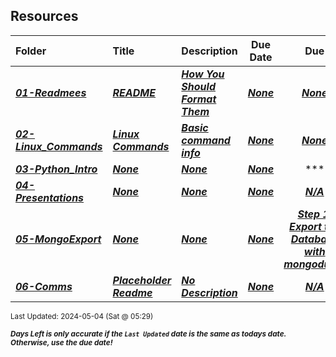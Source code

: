 ## Resources

| Folder | Title | Description | Due Date | Due |  |
|:------|:------|:------|:-----:|:-----:|-----|
| ***<a href="https://github.com/rugbyprof/4443-5373-Mobile-Apps/tree/master/Resources/01-Readmees">01-Readmees</a>*** | ***<a href="https://github.com/rugbyprof/4443-5373-Mobile-Apps/tree/master/Resources/01-Readmees"> README </a>*** | ***<a href="https://github.com/rugbyprof/4443-5373-Mobile-Apps/tree/master/Resources/01-Readmees"> How You Should Format Them</a>*** | ***<a href="https://github.com/rugbyprof/4443-5373-Mobile-Apps/tree/master/Resources/01-Readmees">None</a>*** | ***<a href="https://github.com/rugbyprof/4443-5373-Mobile-Apps/tree/master/Resources/01-Readmees"> None</a>*** |  |
| ***<a href="https://github.com/rugbyprof/4443-5373-Mobile-Apps/tree/master/Resources/02-Linux_Commands">02-Linux_Commands</a>*** | ***<a href="https://github.com/rugbyprof/4443-5373-Mobile-Apps/tree/master/Resources/02-Linux_Commands"> Linux Commands </a>*** | ***<a href="https://github.com/rugbyprof/4443-5373-Mobile-Apps/tree/master/Resources/02-Linux_Commands"> Basic command info</a>*** | ***<a href="https://github.com/rugbyprof/4443-5373-Mobile-Apps/tree/master/Resources/02-Linux_Commands">None</a>*** | ***<a href="https://github.com/rugbyprof/4443-5373-Mobile-Apps/tree/master/Resources/02-Linux_Commands"> None</a>*** |  |
| ***<a href="https://github.com/rugbyprof/4443-5373-Mobile-Apps/tree/master/Resources/03-Python_Intro">03-Python_Intro</a>*** | ***<a href="https://github.com/rugbyprof/4443-5373-Mobile-Apps/tree/master/Resources/03-Python_Intro">None</a>*** | ***<a href="https://github.com/rugbyprof/4443-5373-Mobile-Apps/tree/master/Resources/03-Python_Intro">None</a>*** | ***<a href="https://github.com/rugbyprof/4443-5373-Mobile-Apps/tree/master/Resources/03-Python_Intro">None</a>*** | ***<a href="https://github.com/rugbyprof/4443-5373-Mobile-Apps/tree/master/Resources/03-Python_Intro">| #   | File                                                 | Description |</a>*** |  |
| ***<a href="https://github.com/rugbyprof/4443-5373-Mobile-Apps/tree/master/Resources/04-Presentations">04-Presentations</a>*** | ***<a href="https://github.com/rugbyprof/4443-5373-Mobile-Apps/tree/master/Resources/04-Presentations">None</a>*** | ***<a href="https://github.com/rugbyprof/4443-5373-Mobile-Apps/tree/master/Resources/04-Presentations">None</a>*** | ***<a href="https://github.com/rugbyprof/4443-5373-Mobile-Apps/tree/master/Resources/04-Presentations">None</a>*** | ***<a href="https://github.com/rugbyprof/4443-5373-Mobile-Apps/tree/master/Resources/04-Presentations">N/A</a>*** |  |
| ***<a href="https://github.com/rugbyprof/4443-5373-Mobile-Apps/tree/master/Resources/05-MongoExport">05-MongoExport</a>*** | ***<a href="https://github.com/rugbyprof/4443-5373-Mobile-Apps/tree/master/Resources/05-MongoExport">None</a>*** | ***<a href="https://github.com/rugbyprof/4443-5373-Mobile-Apps/tree/master/Resources/05-MongoExport">None</a>*** | ***<a href="https://github.com/rugbyprof/4443-5373-Mobile-Apps/tree/master/Resources/05-MongoExport">None</a>*** | ***<a href="https://github.com/rugbyprof/4443-5373-Mobile-Apps/tree/master/Resources/05-MongoExport"> Step 1: Export the Database with mongodump</a>*** |  |
| ***<a href="https://github.com/rugbyprof/4443-5373-Mobile-Apps/tree/master/Resources/06-Comms">06-Comms</a>*** | ***<a href="https://github.com/rugbyprof/4443-5373-Mobile-Apps/tree/master/Resources/06-Comms"> Placeholder Readme </a>*** | ***<a href="https://github.com/rugbyprof/4443-5373-Mobile-Apps/tree/master/Resources/06-Comms"> No Description</a>*** | ***<a href="https://github.com/rugbyprof/4443-5373-Mobile-Apps/tree/master/Resources/06-Comms">None</a>*** | ***<a href="https://github.com/rugbyprof/4443-5373-Mobile-Apps/tree/master/Resources/06-Comms">N/A</a>*** |  |

<sup>Last Updated: 2024-05-04 (Sat @ 05:29)</sup> 

<sup>***Days Left is only accurate if the `Last Updated` date is the same as todays date. Otherwise, use the due date!***</sup> 